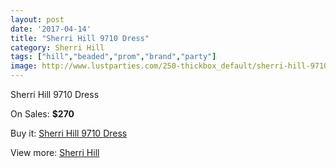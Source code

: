 ```yaml
---
layout: post
date: '2017-04-14'
title: "Sherri Hill 9710 Dress"
category: Sherri Hill
tags: ["hill","beaded","prom","brand","party"]
image: http://www.lustparties.com/250-thickbox_default/sherri-hill-9710-dress.jpg
---
```

Sherri Hill 9710 Dress

On Sales: **$270**
<a href="https://www.lustparties.com/en/sherri-hill/88-sherri-hill-9710-dress.html"><amp-img layout="responsive" width="600" height="600" src="//www.lustparties.com/250-thickbox_default/sherri-hill-9710-dress.jpg" alt="Sherri Hill 9710 Dress 0" /></a>
<a href="https://www.lustparties.com/en/sherri-hill/88-sherri-hill-9710-dress.html"><amp-img layout="responsive" width="600" height="600" src="//www.lustparties.com/251-thickbox_default/sherri-hill-9710-dress.jpg" alt="Sherri Hill 9710 Dress 1" /></a>

Buy it: [Sherri Hill 9710 Dress](https://www.lustparties.com/en/sherri-hill/88-sherri-hill-9710-dress.html "Sherri Hill 9710 Dress")

View more: [Sherri Hill](https://www.lustparties.com/en/2-sherri-hill "Sherri Hill")